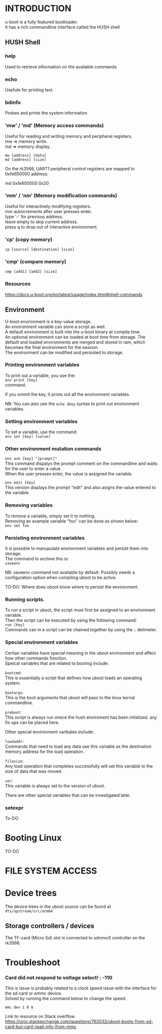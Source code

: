 # INTRODUCTION
u-boot is a fully featured bootloader.  
It has a rich commandline interface called the HUSH shell


## HUSH Shell

### help
Used to retrieve information on the available commands

### echo
Usefule for printing text. 

### bdinfo
Probes and prints the system information

### 'mw' / 'md' (Memory access commands)
Useful for reading and writing memory and peripheral registers.  
mw => memory write.  
md => memory display.  

`mw [address] [data]`  
`md [address] [size]`  

On the rk3566, UART1 peripheral control registers are mapped to 0xfe650000 address.  

md 0xfe650000 0x20

### 'mm' / 'nm' (Memory modification commands)
Useful for interactively modifying registers.  
mm autoicrements after user presses enter.  
type '-' for previous address.  
leave empty to skip current address.  
press q to drop out of interactive environment.  

### 'cp' (copy memory)
`cp [source] [destination] [size]`


### 'cmp' (compare memory)
`cmp [add1] [add2] [size]`


### Resources
https://docs.u-boot.org/en/latest/usage/index.html#shell-commands


## Environment
U-boot environment is a key-value storage.  
An environment variable can store a script as well.  
A default environment is built into the u-boot binary at compile time.  
An optional environment can be loaded at boot time from storage.
The default and loaded environments are merged and stored in ram, which becomes the final environment for the session.  
The environment can be modified and persisted to storage.  


### Printing environment variables
To print out a variable, you use the:  
`env print [key]`  
command.  

If you ommit the key, it prints out all the environment variables.  

NB: You can also use the `echo $key` syntax to print out environment variables.  


### Setting environment variables
To set a variable, use the command:  
`env set [key] [value]`  


### Other environment mutation commands
`env ask [key] "[prompt]"`  
This command dispalys the prompt comment on the commandline and waits for the user to enter a value.  
When the user presses enter, the value is assigned the variable.  


`env edit [key]`  
This version displays the prompt "edit" and also asigns the value entered to the variable.  


### Removing variables
To remove a variable, simply set it to nothing.  
Removing an example variable "foo" can be done as shown below:  
`env set foo`  

### Persisting environment variables
It is possible to manupulate environment variables and persist them into storage.  
The command to archive this is:  
`saveenv`

NB: saveenv command not available by default. Possibly needs a configuration option when compiling uboot to be active.

TO-DO: Where does uboot know where to persist the environment.

### Running scripts.
To run a script in uboot, the script must first be assigned to an environment variable.  
Then the script can be executed by using the following command:  
`run [key]`  
Commands can in a script can be chained together by using the `;` delimeter.  

### Special environment variables
Certian variables have special meaning in the uboot environment and affect how other commands function.  
Speical variables that are related to booting include:  
  
`bootcmd`:  
This is essentially a script that defines how uboot loads an operating system.  
  
`bootargs`:  
This is the boot arguments that uboot will pass to the linux kernal commandline.  

`preboot`:  
This script is always run onece the hush enviroment has been intialized. any fix ups can be placed here.  

Other special environment varibales include:  
  
`loadaddr`:  
Commands that need to load any data use this variable as the destination memory address for the load operation.  
  
`filesize`:  
Any load operation that completes successfully will set this variable to the size of data that was moved.  

`ver`:  
This variable is always set to the version of uboot.  

There are other special variables that can be investigated later.  

### setexpr
To-DO


# Booting Linux
TO-DO  


# FILE SYSTEM ACCESS

# Device trees
The device trees in the uboot source can be found at  
`dts/upstream/src/arm64`

## Storage controllers / devices
The TF-card (Micro Sd) slot is connected to sdmmc0 controller on the rk3566.  



# Troubleshoot

### Card did not respond to voltage select! : -110

This is issue is probably related to a clock speed issue with the interface for the sd card or emmc device.  
Solved by running the command below to change the speed.  

`mmc dev 1 0 6`  

Link to resource on Stack overflow.  
https://unix.stackexchange.com/questions/762032/uboot-boots-from-sd-card-but-cant-read-info-from-mmc  

